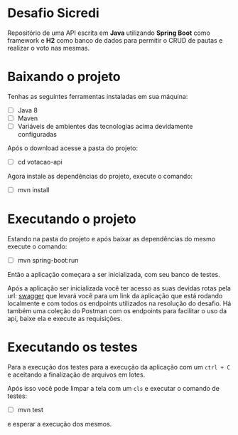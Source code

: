 # Desafio Sicredi

Repositório de uma API escrita em **Java** utilizando **Spring Boot** como framework e **H2** como banco de dados para permitir o CRUD de pautas e realizar o voto nas mesmas.


# Baixando o projeto

Tenhas as seguintes ferramentas instaladas em sua máquina:

 - [ ] Java 8
 - [ ] Maven
 - [ ] Variáveis de ambientes das tecnologias acima devidamente configuradas

Após o download acesse a pasta do projeto:
 - [ ] cd votacao-api

Agora instale as dependências do projeto, execute o comando:

 - [ ] mvn install
 

# Executando o projeto
Estando na pasta do projeto e após baixar as dependências do mesmo execute o comando:

 - [ ] mvn spring-boot:run

Então a aplicação começara a ser inicializada, com seu banco de testes.

Após a aplicação ser inicializada você ter acesso as suas devidas rotas pela url: [swagger](http://localhost:8080)
que levará você para um link da aplicação que está rodando localmente e com todos os endpoints utilizados na resolução do desafio.
Há também uma coleção do Postman com os endpoints para facilitar o uso da api, baixe ela e execute as requisições.

# Executando os testes
Para a execução dos testes para a execução da aplicação com um  `ctrl + C`
e aceitando a finalização de arquivos em lotes.

Após isso você pode limpar a tela com um `cls` e executar o comando de testes:

 - [ ] mvn test

e esperar a execução dos mesmos.
